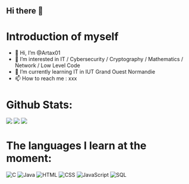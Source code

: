## Hi there 👋

# Introduction of myself
- 👋 Hi, I’m @Artax01
- 👀 I’m interested in IT  / Cybersecurity  /  Cryptography  /  Mathematics  /  Network  /  Low Level Code
- 🌱 I’m currently learning IT in IUT Grand Ouest Normandie
- 📫 How to reach me :  xxx

# Github Stats:
![](https://github-readme-stats.vercel.app/api?username=Artax01&theme=discord_old_blurple&hide_border=false&include_all_commits=true&count_private=true)
![](https://github-readme-streak-stats.herokuapp.com/?user=Artax01&theme=discord_old_blurple&hide_border=false)
![](https://github-readme-stats.vercel.app/api/top-langs/?username=Artax01&theme=discord_old_blurple&hide_border=false&include_all_commits=true&count_private=true&layout=compact)

# The languages ​​I learn at the moment:
![C](https://img.shields.io/badge/Langage-C-blue)
![Java](https://img.shields.io/badge/Langage-Java-red)
![HTML](https://img.shields.io/badge/Langage-HTML-orange)
![CSS](https://img.shields.io/badge/Langage-CSS-blueviolet)
![JavaScript](https://img.shields.io/badge/Langage-JavaScript-yellow)
![SQL](https://img.shields.io/badge/Langage-SQL-green)

